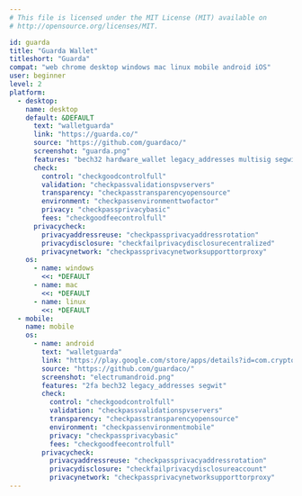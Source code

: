 ```yaml
---
# This file is licensed under the MIT License (MIT) available on
# http://opensource.org/licenses/MIT.

id: guarda
title: "Guarda Wallet"
titleshort: "Guarda"
compat: "web chrome desktop windows mac linux mobile android iOS"
user: beginner
level: 2
platform:
  - desktop:
    name: desktop
    default: &DEFAULT
      text: "walletguarda"
      link: "https://guarda.co/"
      source: "https://github.com/guardaco/"
      screenshot: "guarda.png"
      features: "bech32 hardware_wallet legacy_addresses multisig segwit"
      check:
        control: "checkgoodcontrolfull"
        validation: "checkpassvalidationspvservers"
        transparency: "checkpasstransparencyopensource"
        environment: "checkpassenvironmenttwofactor"
        privacy: "checkpassprivacybasic"
        fees: "checkgoodfeecontrolfull"
      privacycheck:
        privacyaddressreuse: "checkpassprivacyaddressrotation"
        privacydisclosure: "checkfailprivacydisclosurecentralized"
        privacynetwork: "checkpassprivacynetworksupporttorproxy"
    os:
      - name: windows
        <<: *DEFAULT
      - name: mac
        <<: *DEFAULT
      - name: linux
        <<: *DEFAULT
  - mobile:
    name: mobile
    os:
      - name: android
        text: "walletguarda"
        link: "https://play.google.com/store/apps/details?id=com.crypto.multiwallet"
        source: "https://github.com/guardaco/"
        screenshot: "electrumandroid.png"
        features: "2fa bech32 legacy_addresses segwit"
        check:
          control: "checkgoodcontrolfull"
          validation: "checkpassvalidationspvservers"
          transparency: "checkpasstransparencyopensource"
          environment: "checkpassenvironmentmobile"
          privacy: "checkpassprivacybasic"
          fees: "checkgoodfeecontrolfull"
        privacycheck:
          privacyaddressreuse: "checkpassprivacyaddressrotation"
          privacydisclosure: "checkfailprivacydisclosureaccount"
          privacynetwork: "checkpassprivacynetworksupporttorproxy"
---
```

